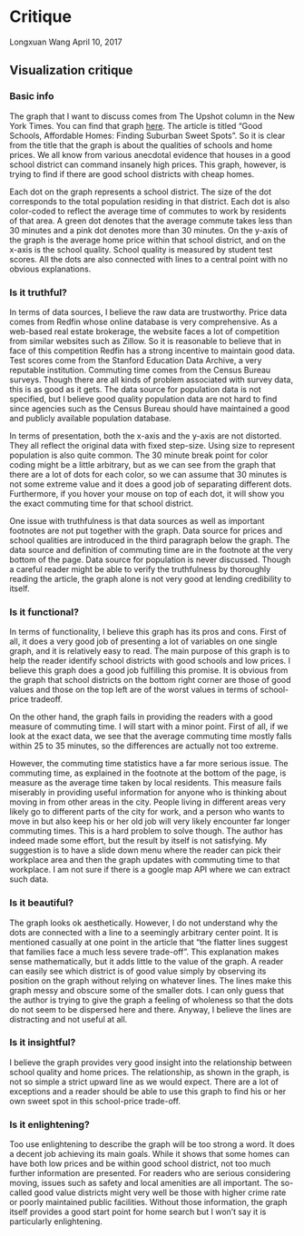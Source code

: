 Critique
================
Longxuan Wang
April 10, 2017

Visualization critique
----------------------

### Basic info

The graph that I want to discuss comes from The Upshot column in the New York Times. You can find that graph [here](https://www.nytimes.com/interactive/2017/03/30/upshot/good-schools-affordable-homes-suburban-sweet-spots.html?rref=collection%2Fsectioncollection%2Fupshot). The article is titled “Good Schools, Affordable Homes: Finding Suburban Sweet Spots”. So it is clear from the title that the graph is about the qualities of schools and home prices. We all know from various anecdotal evidence that houses in a good school district can command insanely high prices. This graph, however, is trying to find if there are good school districts with cheap homes.

Each dot on the graph represents a school district. The size of the dot corresponds to the total population residing in that district. Each dot is also color-coded to reflect the average time of commutes to work by residents of that area. A green dot denotes that the average commute takes less than 30 minutes and a pink dot denotes more than 30 minutes. On the y-axis of the graph is the average home price within that school district, and on the x-axis is the school quality. School quality is measured by student test scores. All the dots are also connected with lines to a central point with no obvious explanations.

### Is it truthful?

In terms of data sources, I believe the raw data are trustworthy. Price data comes from Redfin whose online database is very comprehensive. As a web-based real estate brokerage, the website faces a lot of competition from similar websites such as Zillow. So it is reasonable to believe that in face of this competition Redfin has a strong incentive to maintain good data. Test scores come from the Stanford Education Data Archive, a very reputable institution. Commuting time comes from the Census Bureau surveys. Though there are all kinds of problem associated with survey data, this is as good as it gets. The data source for population data is not specified, but I believe good quality population data are not hard to find since agencies such as the Census Bureau should have maintained a good and publicly available population database.

In terms of presentation, both the x-axis and the y-axis are not distorted. They all reflect the original data with fixed step-size. Using size to represent population is also quite common. The 30 minute break point for color coding might be a little arbitrary, but as we can see from the graph that there are a lot of dots for each color, so we can assume that 30 minutes is not some extreme value and it does a good job of separating different dots. Furthermore, if you hover your mouse on top of each dot, it will show you the exact commuting time for that school district.

One issue with truthfulness is that data sources as well as important footnotes are not put together with the graph. Data source for prices and school qualities are introduced in the third paragraph below the graph. The data source and definition of commuting time are in the footnote at the very bottom of the page. Data source for population is never discussed. Though a careful reader might be able to verify the truthfulness by thoroughly reading the article, the graph alone is not very good at lending credibility to itself.

### Is it functional?

In terms of functionality, I believe this graph has its pros and cons. First of all, it does a very good job of presenting a lot of variables on one single graph, and it is relatively easy to read. The main purpose of this graph is to help the reader identify school districts with good schools and low prices. I believe this graph does a good job fulfilling this promise. It is obvious from the graph that school districts on the bottom right corner are those of good values and those on the top left are of the worst values in terms of school-price tradeoff.

On the other hand, the graph fails in providing the readers with a good measure of commuting time. I will start with a minor point. First of all, if we look at the exact data, we see that the average commuting time mostly falls within 25 to 35 minutes, so the differences are actually not too extreme.

However, the commuting time statistics have a far more serious issue. The commuting time, as explained in the footnote at the bottom of the page, is measure as the average time taken by local residents. This measure fails miserably in providing useful information for anyone who is thinking about moving in from other areas in the city. People living in different areas very likely go to different parts of the city for work, and a person who wants to move in but also keep his or her old job will very likely encounter far longer commuting times. This is a hard problem to solve though. The author has indeed made some effort, but the result by itself is not satisfying. My suggestion is to have a slide down menu where the reader can pick their workplace area and then the graph updates with commuting time to that workplace. I am not sure if there is a google map API where we can extract such data.

### Is it beautiful?

The graph looks ok aesthetically. However, I do not understand why the dots are connected with a line to a seemingly arbitrary center point. It is mentioned casually at one point in the article that “the flatter lines suggest that families face a much less severe trade-off”. This explanation makes sense mathematically, but it adds little to the value of the graph. A reader can easily see which district is of good value simply by observing its position on the graph without relying on whatever lines. The lines make this graph messy and obscure some of the smaller dots. I can only guess that the author is trying to give the graph a feeling of wholeness so that the dots do not seem to be dispersed here and there. Anyway, I believe the lines are distracting and not useful at all.

### Is it insightful?

I believe the graph provides very good insight into the relationship between school quality and home prices. The relationship, as shown in the graph, is not so simple a strict upward line as we would expect. There are a lot of exceptions and a reader should be able to use this graph to find his or her own sweet spot in this school-price trade-off.

### Is it enlightening?

Too use enlightening to describe the graph will be too strong a word. It does a decent job achieving its main goals. While it shows that some homes can have both low prices and be within good school district, not too much further information are presented. For readers who are serious considering moving, issues such as safety and local amenities are all important. The so-called good value districts might very well be those with higher crime rate or poorly maintained public facilities. Without those information, the graph itself provides a good start point for home search but I won’t say it is particularly enlightening.
